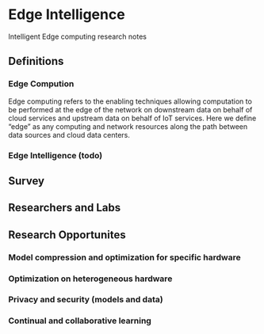 # Edge Intelligence
Intelligent Edge computing research notes
## Definitions
### Edge Compution
Edge computing refers to the enabling techniques allowing computation to be performed at the edge of the network on downstream data on behalf of cloud services and upstream data on behalf of IoT services. Here we define “edge” as any computing and network resources along the path between data sources and cloud data centers. 
### Edge Intelligence (todo)
## Survey
## Researchers and Labs
## Research Opportunites
### Model compression and optimization for specific hardware
### Optimization on heterogeneous hardware
### Privacy and security (models and data)
### Continual and collaborative learning
